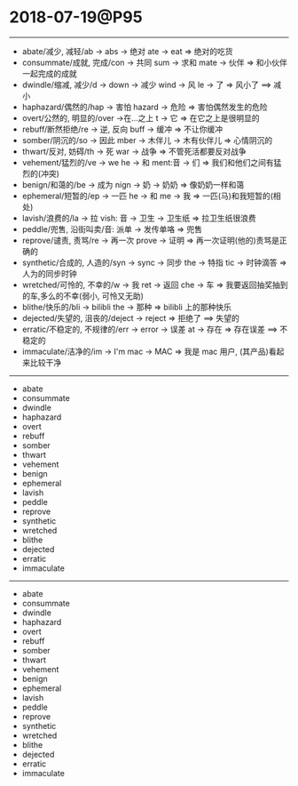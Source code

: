# 2018-07-19@P95

---

- abate/减少, 减轻/ab -> abs -> 绝对 ate -> eat => 绝对的吃货
- consummate/成就, 完成/con -> 共同 sum -> 求和 mate -> 伙伴 => 和小伙伴一起完成的成就
- dwindle/缩减, 减少/d -> down -> 减少 wind -> 风 le -> 了  => 风小了 ==> 减小
- haphazard/偶然的/hap -> 害怕 hazard -> 危险 => 害怕偶然发生的危险
- overt/公然的, 明显的/over ->在...之上 t -> 它 => 在它之上是很明显的
- rebuff/断然拒绝/re -> 逆, 反向 buff -> 缓冲  => 不让你缓冲
- somber/阴沉的/so -> 因此 mber ->  木伴儿 -> 木有伙伴儿 => 心情阴沉的
- thwart/反对, 妨碍/th -> 死 war -> 战争 => 不管死活都要反对战争
- vehement/猛烈的/ve -> we he -> 和 ment:音 -> 们 => 我们和他们之间有猛烈的(冲突)
- benign/和蔼的/be -> 成为 nign -> 奶 -> 奶奶 =>  像奶奶一样和蔼
- ephemeral/短暂的/ep -> 一匹 he -> 和 me -> 我 => 一匹(马)和我短暂的(相处)
- lavish/浪费的/la -> 拉 vish: 音 -> 卫生 -> 卫生纸 => 拉卫生纸很浪费
- peddle/兜售, 沿街叫卖/音: 派单 -> 发传单咯 => 兜售
- reprove/谴责, 责骂/re -> 再一次 prove -> 证明 => 再一次证明(他的)责骂是正确的
- synthetic/合成的, 人造的/syn -> sync -> 同步 the -> 特指 tic -> 时钟滴答 => 人为的同步时钟
- wretched/可怜的, 不幸的/w -> 我 ret -> 返回 che -> 车 => 我要返回抽奖抽到的车,多么的不幸(弱小, 可怜又无助)
- blithe/快乐的/bli -> bilibli the -> 那种 => bilibli 上的那种快乐
- dejected/失望的, 沮丧的/deject -> reject => 拒绝了 ==> 失望的
- erratic/不稳定的, 不规律的/err -> error -> 误差 at -> 存在 => 存在误差 ==> 不稳定的
- immaculate/洁净的/im -> I'm mac -> MAC => 我是 mac 用户, (其产品)看起来比较干净

---

- abate
- consummate
- dwindle
- haphazard
- overt
- rebuff
- somber
- thwart
- vehement
- benign
- ephemeral
- lavish
- peddle
- reprove
- synthetic
- wretched
- blithe
- dejected
- erratic
- immaculate

---

- abate
- consummate
- dwindle
- haphazard
- overt
- rebuff
- somber
- thwart
- vehement
- benign
- ephemeral
- lavish
- peddle
- reprove
- synthetic
- wretched
- blithe
- dejected
- erratic
- immaculate
